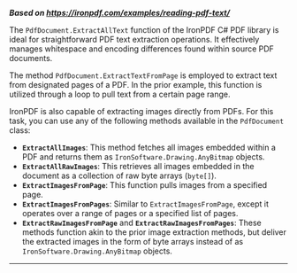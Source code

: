 ***Based on <https://ironpdf.com/examples/reading-pdf-text/>***

The `PdfDocument.ExtractAllText` function of the IronPDF C# PDF library is ideal for straightforward PDF text extraction operations. It effectively manages whitespace and encoding differences found within source PDF documents.

The method `PdfDocument.ExtractTextFromPage` is employed to extract text from designated pages of a PDF. In the prior example, this function is utilized through a loop to pull text from a certain page range.

IronPDF is also capable of extracting images directly from PDFs. For this task, you can use any of the following methods available in the `PdfDocument` class:

* **`ExtractAllImages`**: This method fetches all images embedded within a PDF and returns them as `IronSoftware.Drawing.AnyBitmap` objects.
* **`ExtractAllRawImages`**: This retrieves all images embedded in the document as a collection of raw byte arrays (`byte[]`).
* **`ExtractImagesFromPage`**: This function pulls images from a specified page.
* **`ExtractImagesFromPages`**: Similar to `ExtractImagesFromPage`, except it operates over a range of pages or a specified list of pages.
* **`ExtractRawImagesFromPage`** and **`ExtractRawImagesFromPages`**: These methods function akin to the prior image extraction methods, but deliver the extracted images in the form of byte arrays instead of as `IronSoftware.Drawing.AnyBitmap` objects.

____